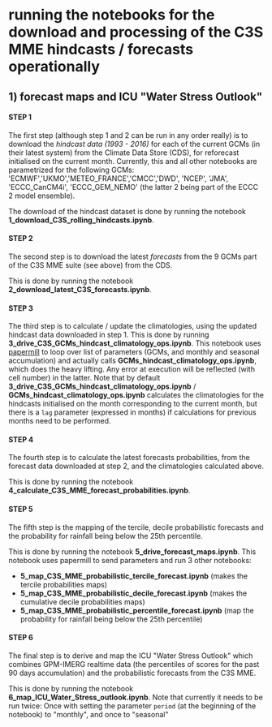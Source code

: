 # running the notebooks for the download and processing of the C3S MME hindcasts / forecasts operationally 

## 1) forecast maps and ICU "Water Stress Outlook" 

#### STEP 1

The first step (although step 1 and 2 can be run in any order really) is to download the *hindcast data (1993 - 2016)* for each of the current GCMs (in their latest system) from the Climate Data Store (CDS), for reforecast initialised on the current month. Currently, this and all other notebooks are parametrized for the following GCMs: 'ECMWF','UKMO','METEO_FRANCE','CMCC','DWD', 'NCEP', 'JMA', 'ECCC_CanCM4i', 'ECCC_GEM_NEMO' (the latter 2 being part of the ECCC 2 model ensemble).

The download of the hindcast dataset is done by running the notebook **1_download_C3S_rolling_hindcasts.ipynb**. 

#### STEP 2

The second step is to download the latest *forecasts* from the 9 GCMs part of the C3S MME suite (see above) from the CDS. 

This is done by running the notebook **2_download_latest_C3S_forecasts.ipynb**.

#### STEP 3

The third step is to calculate / update the climatologies, using the updated hindcast data downloaded in step 1. This is done by running **3_drive_C3S_GCMs_hindcast_climatology_ops.ipynb**. This notebook uses [papermill](https://papermill.readthedocs.io/en/latest/) to loop over list of parameters (GCMs, and monthly and seasonal accumulation) and actually calls **GCMs_hindcast_climatology_ops.ipynb**, which does the heavy lifting. Any error at execution will be reflected (with cell number) in the latter. Note that by default **3_drive_C3S_GCMs_hindcast_climatology_ops.ipynb** / **GCMs_hindcast_climatology_ops.ipynb** calculates the climatologies for the hindcasts initialised on the month corresponding to the current month, but there is a `lag` parameter (expressed in months) if calculations for previous months need to be performed. 

#### STEP 4

The fourth step is to calculate the latest forecasts probabilities, from the forecast data downloaded at step 2, and the climatologies calculated above.

This is done by running the notebook **4_calculate_C3S_MME_forecast_probabilities.ipynb**.

#### STEP 5

The fifth step is the mapping of the tercile, decile probabilistic forecasts and the probability for rainfall being below the 25th percentile. 

This is done by running the notebook **5_drive_forecast_maps.ipynb**. This notebook uses papermill to send parameters and run 3 other notebooks: 

- **5_map_C3S_MME_probabilistic_tercile_forecast.ipynb** (makes the tercile probabilities maps)
- **5_map_C3S_MME_probabilistic_decile_forecast.ipynb** (makes the cumulative decile probabilities maps)
- **5_map_C3S_MME_probabilistic_percentile_forecast.ipynb** (map the probability for rainfall being below the 25th percentile)

#### STEP 6

The final step is to derive and map the ICU "Water Stress Outlook" which combines GPM-IMERG realtime data (the percentiles of scores for the past 90 days accumulation) and the probabilistic forecasts from the C3S MME.

This is done by running the notebook **6_map_ICU_Water_Stress_outlook.ipynb**. Note that currently it needs to be run twice: Once with setting the parameter `period` (at the beginning of the notebook) to "monthly", and once to "seasonal"